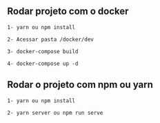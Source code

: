 ## Rodar projeto com o docker
```
1- yarn ou npm install

2- Acessar pasta /docker/dev

3- docker-compose build

4- docker-compose up -d

```

## Rodar o projeto com npm ou yarn
```
1- yarn ou npm install

2- yarn server ou npm run serve

```
